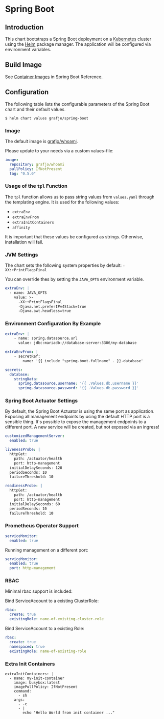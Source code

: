# Spring Boot

## Introduction

This chart bootstraps a Spring Boot deployment on a [Kubernetes](https://kubernetes.io) cluster
using the [Helm](https://helm.sh) package manager. The application will be configured via environment variables.

## Build Image

See [Container Images](https://docs.spring.io/spring-boot/docs/current/reference/htmlsingle/#boot-features-container-images)
in Spring Boot Reference.



## Configuration

The following table lists the configurable parameters of the Spring Boot chart and their default values.

```console
$ helm chart values grafjo/spring-boot
```



### Image

The default image is [grafjo/whoami](https://github.com/grafjo/whoami).

Please update to your needs via a custom values-file:

```yaml
image:
  repository: grafjo/whoami
  pullPolicy: IfNotPresent
  tag: "0.5.0"
```


### Usage of the `tpl` Function

The `tpl` function allows us to pass string values from `values.yaml` through the templating engine.
It is used for the following values:

* `extraEnv`
* `extraEnvFrom`
* `extraInitContainers`
* `affinity`

It is important that these values be configured as strings. Otherwise, installation will fail.


### JVM Settings

The chart sets the following system properties by default:
`-XX:+PrintFlagsFinal`

You can override thes by setting the `JAVA_OPTS` environment variable.

```yaml
extraEnv: |
  - name: JAVA_OPTS
    value: >-
      -XX:+PrintFlagsFinal
      -Djava.net.preferIPv4Stack=true
      -Djava.awt.headless=true
```

### Environment Configuration By Example

```yaml
extraEnv: |
    - name: spring.datasource.url
      value: jdbc:mariadb://database-server:3306/my-database

extraEnvFrom: |
    - secretRef:
        name: '{{ include "spring-boot.fullname" . }}-database'

secrets:
  database:
    stringData:
      spring.datasource.username: '{{ .Values.db.username }}'
      spring.datasource.password: '{{ .Values.db.password }}'
```

### Spring Boot Actuator Settings

By default, the Spring Boot Actuator is using the same port as application.
Exposing all management endpoints by using the default HTTP port is a sensible thing.
It's possible to expose the management endpoints to a different port.
A new service will be created, but not exposed via an ingress!

```yaml
customizedManagementServer:
  enabled: true

livenessProbe: |
  httpGet:
    path: /actuator/health
    port: http-management
  initialDelaySeconds: 120
  periodSeconds: 10
  failureThreshold: 10

readinessProbe: |
  httpGet:
    path: /actuator/health
    port: http-management
  initialDelaySeconds: 60
  periodSeconds: 10
  failureThreshold: 10
```


### Prometheus Operator Support

```yaml
serviceMonitor:
  enabled: true
```

Running management on a different port:

```yaml
serviceMonitor:
  enabled: true
  port: http-management
```

### RBAC

Minimal rbac support is included:

Bind ServiceAccount to a existing ClusterRole:

```yaml
rbac:
  create: true
  existingRole: name-of-existing-cluster-role
```

Bind ServiceAccount to a existing Role:

```yaml
rbac:
  create: true
  namespaced: true
  existingRole: name-of-existing-role
```

### Extra Init Containers

```
extraInitContainers: |
  - name: my-init-container
    image: busybox:latest
    imagePullPolicy: IfNotPresent
    command:
      - sh
    args:
      - -c
      - |
        echo "Hello World from init container ..."
```

